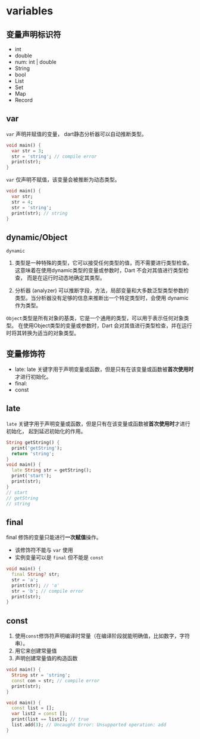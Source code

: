 # variables

## 变量声明标识符
- int
- double
- num: int | double
- String
- bool
- List
- Set
- Map
- Record


##

## var
`var` 声明并赋值的变量， dart静态分析器可以自动推断类型。
```dart
void main() {
  var str = 3;
  str = 'string'; // compile error
  print(str);
}
```

`var` 仅声明不赋值，该变量会被推断为动态类型。
```dart
void main() {
  var str;
  str = 4;
  str = 'string';
  print(str); // string
}
```

## dynamic/Object
`dynamic`
1. 类型是一种特殊的类型，它可以接受任何类型的值，而不需要进行类型检查。
这意味着在使用dynamic类型的变量或参数时，Dart 不会对其值进行类型检查，
而是在运行时动态地确定其类型。

2. 分析器 (analyzer) 可以推断字段，方法，局部变量和大多数泛型类型参数的类型。当分析器没有足够的信息来推断出一个特定类型时，会使用 dynamic 作为类型。

`Object`类型是所有对象的基类，它是一个通用的类型，可以用于表示任何对象类型。
在使用Object类型的变量或参数时，Dart 会对其值进行类型检查，并在运行时将其转换为适当的对象类型。



## 变量修饰符
- late: late 关键字用于声明变量或函数，但是只有在该变量或函数被**首次使用时**才进行初始化。
- final: 
- const 

## late
`late` 关键字用于声明变量或函数，但是只有在该变量或函数被**首次使用时**才进行初始化，
起到延迟初始化的作用。

```dart
String getString() {
  print('getString');
  return 'string';
}
void main() {
  late String str = getString();
  print('start');
  print(str);
}
// start
// getString
// string
```


## final
final 修饰的变量只能进行**一次赋值**操作。

- 该修饰符不能与 `var` 使用
- 实例变量可以是 `final` 但不能是 `const` 

```dart
void main() {
  final String? str;
  str = 'a';
  print(str); // 'a'
  str = 'b'; // compile error
  print(str);
}
```

## const 
1. 使用`const`修饰符声明编译时常量（在编译阶段就能明确值，比如数字，字符串）。
2. 用它来创建常量值
3. 声明创建常量值的构造函数

```dart
void main() {
  String str = 'string';
  const con = str; // compile error
  print(str);
}
```

```dart
void main() {
  const list = [];
  var list2 = const [];
  print(list == list2); // true
  list.add(3); // Uncaught Error: Unsupported operation: add
}
```
